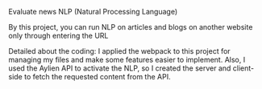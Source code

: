 Evaluate news NLP (Natural Processing Language) 

By this project, you can run NLP on articles and blogs on another website only through entering the URL

Detailed about the coding: 
I applied the webpack to this project for managing my files and make some features easier to implement. 
Also, I used the Aylien API to activate the NLP, so I created the server and client-side to fetch the requested content from the API.
